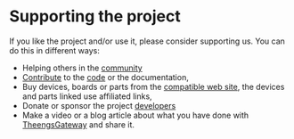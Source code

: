 # Supporting the project

If you like the project and/or use it, please consider supporting us. You can do this in different ways:
* Helping others in the [community](https://github.com/theengs/gateway/discussions)
* [Contribute](development) to the [code](https://github.com/theengs/gateway) or the documentation,
* Buy devices, boards or parts from the [compatible web site](https://compatible.openmqttgateway.com), the devices and parts linked use affiliated links,
* Donate or sponsor the project [developers](https://github.com/theengs/gateway/graphs/contributors)
* Make a video or a blog article about what you have done with [TheengsGateway](https://github.com/theengs/gateway) and share it.
